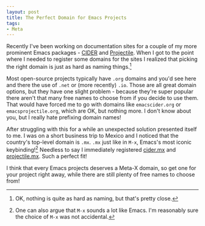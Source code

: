 ```yaml
---
layout: post
title: The Perfect Domain for Emacs Projects
tags:
- Meta
---
```


Recently I've been working on documentation sites for a couple of my
more prominent Emacs packages -
[CIDER](https://github.com/clojure-emacs/cider) and
[Projectile](https://github.com/bbatsov/projectile).  When I got to
the point where I needed to register some domains for the sites I
realized that picking the right domain is just as hard as naming
things.[^1]

Most open-source projects typically have `.org` domains and you'd see
here and there the use of `.net` or (more recently) `.io`. Those are
all great domain options, but they have one slight problem - because
they're super popular there aren't that many free names to choose from
if you decide to use them. That would have forced me to go with
domains like `emacscider.org` or `emacsprojectile.org`, which are OK,
but nothing more. I don't know about you, but I really hate prefixing
domain names!

After struggling with this for a while an unexpected solution
presented itself to me.  I was on a short business trip to Mexico and
I noticed that the country's top-level domain is `.mx`. `.mx` just
like in `M-x`, Emacs's most iconic keybinding![^2] Needless to say I
immediately registered [cider.mx](https://docs.cider.mx) and
[projectile.mx](https://docs.projectile.mx). Such a perfect fit!

I think that every Emacs projects deserves a Meta-X domain, so get
one for your project right away, while there are still plenty of free
names to choose from!

[^1]: OK, nothing is quite as hard as naming, but that's pretty close.
[^2]: One can also argue that `M-x` sounds a lot like Emacs. I'm reasonably sure the choice of `M-x` was not accidental.
